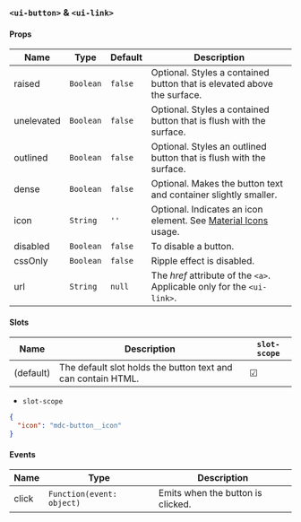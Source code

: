 ### `<ui-button>` &amp; `<ui-link>`

#### Props

| Name       | Type      | Default | Description                                                                |
| ---------- | --------- | ------- | -------------------------------------------------------------------------- |
| raised     | `Boolean` | `false` | Optional. Styles a contained button that is elevated above the surface.    |
| unelevated | `Boolean` | `false` | Optional. Styles a contained button that is flush with the surface.        |
| outlined   | `Boolean` | `false` | Optional. Styles an outlined button that is flush with the surface.        |
| dense      | `Boolean` | `false` | Optional. Makes the button text and container slightly smaller.            |
| icon       | `String`  | `''`    | Optional. Indicates an icon element. See [Material Icons](/#/icons) usage. |
| disabled   | `Boolean` | `false` | To disable a button.                                                       |
| cssOnly    | `Boolean` | `false` | Ripple effect is disabled.                                                 |
| url        | `String`  | `null`  | The _href_ attribute of the `<a>`. Applicable only for the `<ui-link>`.    |

#### Slots

| Name      | Description                                                  | `slot-scope` |
| --------- | ------------------------------------------------------------ | ------------ |
| (default) | The default slot holds the button text and can contain HTML. | ☑            |

- `slot-scope`

```json
{
  "icon": "mdc-button__icon"
}
```

#### Events

| Name  | Type                      | Description                       |
| ----- | ------------------------- | --------------------------------- |
| click | `Function(event: object)` | Emits when the button is clicked. |
